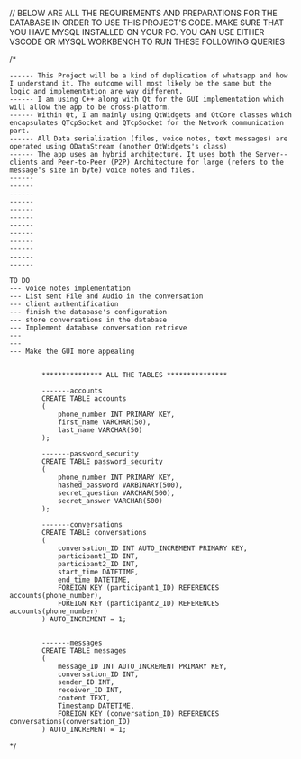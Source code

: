 // BELOW ARE ALL THE REQUIREMENTS AND PREPARATIONS FOR THE DATABASE IN ORDER TO USE THIS PROJECT'S CODE. MAKE SURE THAT YOU HAVE MYSQL INSTALLED ON YOUR PC. YOU CAN USE EITHER VSCODE OR MYSQL WORKBENCH TO RUN THESE FOLLOWING QUERIES


/* 

    ------ This Project will be a kind of duplication of whatsapp and how I understand it. The outcome will most likely be the same but the logic and implementation are way different.
    ------ I am using C++ along with Qt for the GUI implementation which will allow the app to be cross-platform.
    ------ Within Qt, I am mainly using QtWidgets and QtCore classes which encapsulates QTcpSocket and QTcpSocket for the Network communication part.
    ------ All Data serialization (files, voice notes, text messages) are operated using QDataStream (another QtWidgets's class)
    ------ The app uses an hybrid architecture. It uses both the Server--clients and Peer-to-Peer (P2P) Architecture for large (refers to the message's size in byte) voice notes and files.
    ------ 
    ------
    ------
    ------
    ------
    ------
    ------
    ------
    ------
    ------
    ------
    ------

    TO DO
    --- voice notes implementation
    --- List sent File and Audio in the conversation
    --- client authentification
    --- finish the database's configuration
    --- store conversations in the database
    --- Implement database conversation retrieve 
    --- 
    --- 
    --- Make the GUI more appealing 


            *************** ALL THE TABLES ***************

            -------accounts
            CREATE TABLE accounts
            (
                phone_number INT PRIMARY KEY,
                first_name VARCHAR(50),
                last_name VARCHAR(50)
            );

            -------password_security
            CREATE TABLE password_security
            (
                phone_number INT PRIMARY KEY,
                hashed_password VARBINARY(500),
                secret_question VARCHAR(500),
                secret_answer VARCHAR(500)
            );

            -------conversations
            CREATE TABLE conversations 
            (
                conversation_ID INT AUTO_INCREMENT PRIMARY KEY,
                participant1_ID INT,
                participant2_ID INT,
                start_time DATETIME,
                end_time DATETIME,
                FOREIGN KEY (participant1_ID) REFERENCES accounts(phone_number),
                FOREIGN KEY (participant2_ID) REFERENCES accounts(phone_number)
            ) AUTO_INCREMENT = 1;


            -------messages
            CREATE TABLE messages 
            (
                message_ID INT AUTO_INCREMENT PRIMARY KEY,
                conversation_ID INT,
                sender_ID INT,
                receiver_ID INT,
                content TEXT,
                Timestamp DATETIME,
                FOREIGN KEY (conversation_ID) REFERENCES conversations(conversation_ID)
            ) AUTO_INCREMENT = 1;



















*/



